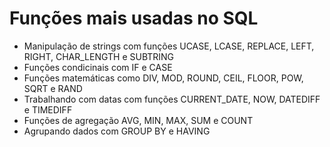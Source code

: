 # Funções mais usadas no SQL

- Manipulação de strings com funções UCASE, LCASE, REPLACE, LEFT, RIGHT, CHAR_LENGTH e SUBTRING
- Funções condicinais com IF e CASE
- Funções matemáticas como DIV, MOD, ROUND, CEIL, FLOOR, POW, SQRT e RAND
- Trabalhando com datas com funções CURRENT_DATE, NOW, DATEDIFF e TIMEDIFF
- Funções de agregação AVG, MIN, MAX, SUM e COUNT
- Agrupando dados com GROUP BY e HAVING